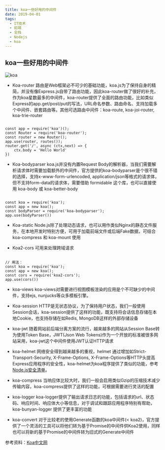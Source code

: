 ```yaml
---
title: koa一些好用的中间件
date: 2019-04-01
tags:
  - IT技术
  - 前端
  - 全栈
  - Nodejs
  - koa
---
```


## koa一些好用的中间件
![koa](https://upload-images.jianshu.io/upload_images/4418297-0002e9f53db8b5eb.png?imageMogr2/auto-orient/strip%7CimageView2/2/w/1000/format/webp)

- Koa-router
路由是Web框架必不可少的基础功能，koa.js为了保持自身的精简，并没有像Express.js自带了路由功能，因此koa-router做了很好的补充，作为koa星数最多的中间件，koa-router提供了全面的路由功能，比如类似Express的app.get/post/put的写法，URL命名参数、路由命名、支持加载多个中间件、嵌套路由等。其他可选路由中间件：koa-route, koa-joi-router, koa-trie-router
```

const app = require('koa')();
const Router = require('koa-router');
const router = new Router();
app.use(router, routes());
router.get('/', async (ctx,next) => {
    ctx.body = 'Hello World'
})

```

- Koa-bodyparser
koa.js并没有内置Request Body的解析器，当我们需要解析请求体时需要加载额外的中间件，官方提供的koa-bodyparser是个很不错的选择，支持x-www-form-urlencoded, application/json等格式的请求体，但不支持form-data的请求体，需要借助 formidable 这个库，也可以直接使用 koa-body 或 koa-better-body
```

const koa = require('koa');
const app = new koa();
const bodyParser = require('koa-bodyparser');
app.use(bodyParser())

```

- Koa-static
Node.js除了处理动态请求，也可以用作类似Nginx的静态文件服务，在本地开发时特别方便，可用于加载前端文件或后端Fake数据，可结合 koa-compress 和 koa-mount 使用

- Koa2-cors
可用来处理跨域请求
```

// 用法：
const koa = require('koa');
const app = new koa();
const cors = require('koa2-cors');
app.use(cors())

```

- koa-views
koa-views对需要进行视图模板渲染的应用是个不可缺少的中间件，支持ejs, nunjucks等众多模板引擎。

- Koa-session
HTTP是无状态协议，为了保持用户状态，我们一般使用Session会话，koa-session提供了这样的功能，既支持将会话信息存储在本地Cookie，也支持存储在如Redis, MongoDB这样的外部存储设备

- koa-jwt
随着网站前后端分离方案的流行，越来越多的网站从Session Base转为使用Token Base，JWT(Json Web Tokens)作为一个开放的标准被很多网站采用，koa-jwt这个中间件使用JWT认证HTTP请求

- koa-helmet
网络安全得到越来越多的重视，helmet 通过增加如Strict-Transport-Security, X-Frame-Options, X-Frame-Options等HTTP头提高Express应用程序的安全性，koa-helmet为koa程序提供了类似的功能，参考[Node.js安全清单](https://segmentfault.com/a/1190000003860400)。

- koa-compress
当响应体比较大时，我们一般会启用类似Gzip的压缩技术减少传输内容，koa-compress提供了这样的功能，可根据需要进行灵活的配置

- koa-logger
koa-logger提供了输出请求日志的功能，包括请求的url、状态码、响应时间、响应体大小等信息，对于调试和跟踪应用程序特别有帮助，koa-bunyan-logger 提供了更丰富的功能

- koa-convert
对于比较老的使用Generate函数的koa中间件(< koa2)，官方提供了一个灵活的工具可以将他们转为基于Promise的中间件供Koa2使用，同样也可以将新的基于Promise的中间件转为旧式的Generate中间件

参考资料：[Koa中文网](https://www.itying.com/koa/)




